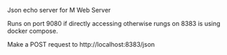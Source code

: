 Json echo server for M Web Server

Runs on port 9080 if directly accessing otherwise rungs on 8383 is using docker compose.

Make a POST request to http://localhost:8383/json
